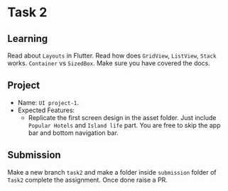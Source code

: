 # Task 2

## Learning
Read about `Layouts` in Flutter. Read how does `GridView`, `ListView`, `Stack` works.
`Container` vs `SizedBox`. Make sure you have covered the docs.

## Project
- Name: `UI project-1`.
- Expected Features: 
    - Replicate the first screen design in the asset folder. Just include `Popular Hotels` and `Island life` part. You are free to skip the app bar and bottom navigation bar.

## Submission
Make a new branch `task2` and make a folder inside `submission` folder of `Task2`
complete the assignment. Once done raise a PR.
